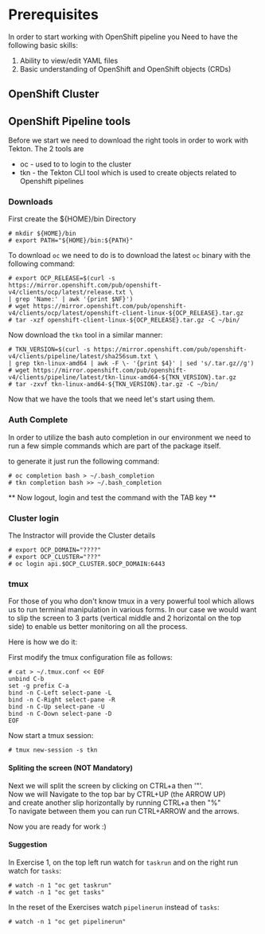 # Prerequisites

In order to start working with OpenShift pipeline you Need to have the following basic skills:

1. Ability to view/edit YAML files
1. Basic understanding of OpenShift and OpenShift objects (CRDs)


## OpenShift Cluster

## OpenShift Pipeline tools   

Before we start we need to download the right tools in order to work with Tekton.
The 2 tools are
  - oc - used to to login to the cluster
  - tkn - the Tekton CLI tool which is used to create objects related to Openshift pipelines


### Downloads

First create the ${HOME}/bin Directory

    # mkdir ${HOME}/bin
    # export PATH="${HOME}/bin:${PATH}"

To download `oc` we need to do is to download the latest `oc` binary with the following command:

    # export OCP_RELEASE=$(curl -s https://mirror.openshift.com/pub/openshift-v4/clients/ocp/latest/release.txt \
    | grep 'Name:' | awk '{print $NF}')
    # wget https://mirror.openshift.com/pub/openshift-v4/clients/ocp/latest/openshift-client-linux-${OCP_RELEASE}.tar.gz
    # tar -xzf openshift-client-linux-${OCP_RELEASE}.tar.gz -C ~/bin/

Now download the `tkn` tool in a similar manner:

    # TKN_VERSION=$(curl -s https://mirror.openshift.com/pub/openshift-v4/clients/pipeline/latest/sha256sum.txt \
    | grep tkn-linux-amd64 | awk -F \- '{print $4}' | sed 's/.tar.gz//g')
    # wget https://mirror.openshift.com/pub/openshift-v4/clients/pipeline/latest/tkn-linux-amd64-${TKN_VERSION}.tar.gz
    # tar -zxvf tkn-linux-amd64-${TKN_VERSION}.tar.gz -C ~/bin/

Now that we have the tools that we need let's start using them.

### Auth Complete

In order to utilize the bash auto completion in our environment we need to run a few simple commands which are part of the package itself.  

to generate it just run the following command:

    # oc completion bash > ~/.bash_completion
    # tkn completion bash >> ~/.bash_completion

** Now logout, login and test the command with the TAB key **

### Cluster login

The Instractor will provide the Cluster details 

    # export OCP_DOMAIN="????"
    # export OCP_CLUSTER="???"
    # oc login api.$OCP_CLUSTER.$OCP_DOMAIN:6443

### tmux

For those of you who don't know tmux in a very powerful tool which allows us to run terminal manipulation in various forms. In our case we would want to slip the screen to 3 parts (vertical middle and 2 horizontal on the top side) to enable us better monitoring on all the process.

Here is how we do it:

First modify the tmux configuration file as follows:

    # cat > ~/.tmux.conf << EOF
    unbind C-b
    set -g prefix C-a
    bind -n C-Left select-pane -L
    bind -n C-Right select-pane -R
    bind -n C-Up select-pane -U
    bind -n C-Down select-pane -D
    EOF

Now start a tmux session:

    # tmux new-session -s tkn

#### Spliting the screen (NOT Mandatory)

Next we will split the screen by clicking on CTRL+a then '"'.  
Now we will Navigate to the top bar by CTRL+UP (the ARROW UP)  
and create another slip horizontally by running CTRL+a then "%"  
To navigate between them you can run CTRL+ARROW and the arrows.  

Now you are ready for work :)  

#### Suggestion

In Exercise 1, on the top left run watch for `taskrun` and on the right run watch for `tasks`:

    # watch -n 1 "oc get taskrun"
    # watch -n 1 "oc get tasks"

In the reset of the Exercises watch `pipelinerun` instead of `tasks`:

    # watch -n 1 "oc get pipelinerun"

